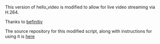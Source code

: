 This version of hello_video is modified to allow for live video streaming via H.264. 

Thanks to [befinitiv](https://github.com/befinitiv)

The source repository for this modified script, along with instructions for using it is [here](https://github.com/befinitiv/hello_video)
